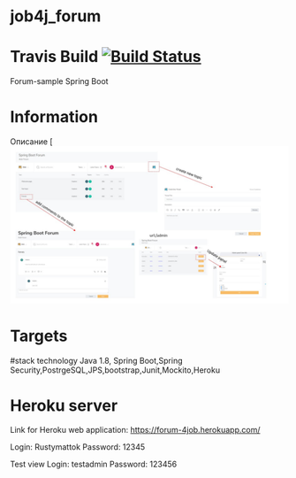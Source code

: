 # job4j_forum
# Travis Build [![Build Status](https://travis-ci.com/Rustymattok/4job_forum.svg?branch=master)](https://travis-ci.com/Rustymattok/4job_forum)
Forum-sample Spring Boot
# Information
Описание
[![ALT-ТЕКСТ ИЗОБРАЖЕНИЯ](https://github.com/Rustymattok/4job_forum/blob/master/work-schem.JPG)
# Targets 
#stack technology
Java 1.8, Spring Boot,Spring Security,PostrgeSQL,JPS,bootstrap,Junit,Mockito,Heroku

# Heroku server
Link for Heroku web application: https://forum-4job.herokuapp.com/

Login: Rustymattok
Password: 12345

Test view
Login: testadmin
Password: 123456

